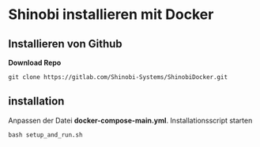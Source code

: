 # Shinobi installieren mit Docker

## Installieren von Github

**Download Repo**
```
git clone https://gitlab.com/Shinobi-Systems/ShinobiDocker.git
```

## installation

Anpassen der Datei **docker-compose-main.yml**.
Installationsscript starten
```
bash setup_and_run.sh
```
